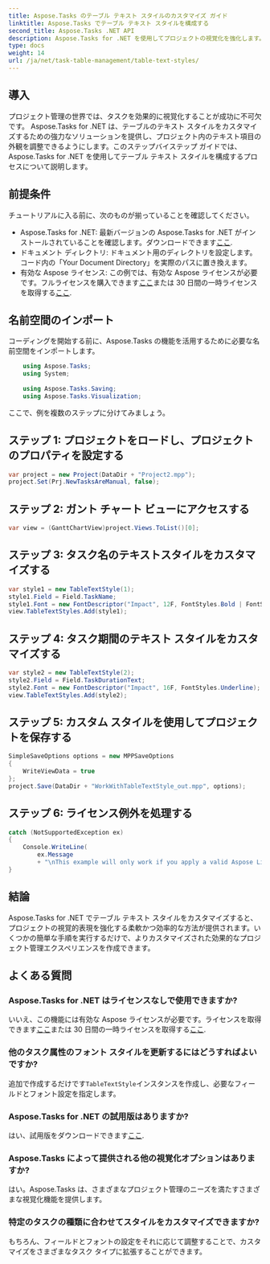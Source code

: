 ```yaml
---
title: Aspose.Tasks のテーブル テキスト スタイルのカスタマイズ ガイド
linktitle: Aspose.Tasks でテーブル テキスト スタイルを構成する
second_title: Aspose.Tasks .NET API
description: Aspose.Tasks for .NET を使用してプロジェクトの視覚化を強化します。表のテキストスタイルを段階的に構成する方法を学びます。効率とプレゼンテーションを向上させます。
type: docs
weight: 14
url: /ja/net/task-table-management/table-text-styles/
---
```

## 導入
プロジェクト管理の世界では、タスクを効果的に視覚化することが成功に不可欠です。 Aspose.Tasks for .NET は、テーブルのテキスト スタイルをカスタマイズするための強力なソリューションを提供し、プロジェクト内のテキスト項目の外観を調整できるようにします。このステップバイステップ ガイドでは、Aspose.Tasks for .NET を使用してテーブル テキスト スタイルを構成するプロセスについて説明します。
## 前提条件
チュートリアルに入る前に、次のものが揃っていることを確認してください。
-  Aspose.Tasks for .NET: 最新バージョンの Aspose.Tasks for .NET がインストールされていることを確認します。ダウンロードできます[ここ](https://releases.aspose.com/tasks/net/).
- ドキュメント ディレクトリ: ドキュメント用のディレクトリを設定します。コード内の「Your Document Directory」を実際のパスに置き換えます。
- 有効な Aspose ライセンス: この例では、有効な Aspose ライセンスが必要です。フルライセンスを購入できます[ここ](https://purchase.aspose.com/buy)または 30 日間の一時ライセンスを取得する[ここ](https://purchase.aspose.com/temporary-license/).
## 名前空間のインポート
コーディングを開始する前に、Aspose.Tasks の機能を活用するために必要な名前空間をインポートします。
```csharp
    using Aspose.Tasks;
    using System;
    
    using Aspose.Tasks.Saving;
    using Aspose.Tasks.Visualization;
```
ここで、例を複数のステップに分けてみましょう。
## ステップ 1: プロジェクトをロードし、プロジェクトのプロパティを設定する
```csharp
var project = new Project(DataDir + "Project2.mpp");
project.Set(Prj.NewTasksAreManual, false);
```
## ステップ 2: ガント チャート ビューにアクセスする
```csharp
var view = (GanttChartView)project.Views.ToList()[0];
```
## ステップ 3: タスク名のテキストスタイルをカスタマイズする
```csharp
var style1 = new TableTextStyle(1);
style1.Field = Field.TaskName;
style1.Font = new FontDescriptor("Impact", 12F, FontStyles.Bold | FontStyles.Italic);
view.TableTextStyles.Add(style1);
```
## ステップ 4: タスク期間のテキスト スタイルをカスタマイズする
```csharp
var style2 = new TableTextStyle(2);
style2.Field = Field.TaskDurationText;
style2.Font = new FontDescriptor("Impact", 16F, FontStyles.Underline);
view.TableTextStyles.Add(style2);
```
## ステップ 5: カスタム スタイルを使用してプロジェクトを保存する
```csharp
SimpleSaveOptions options = new MPPSaveOptions
{
    WriteViewData = true
};
project.Save(DataDir + "WorkWithTableTextStyle_out.mpp", options);
```
## ステップ 6: ライセンス例外を処理する
```csharp
catch (NotSupportedException ex)
{
    Console.WriteLine(
        ex.Message
        + "\nThis example will only work if you apply a valid Aspose License. You can purchase a full license or get a 30-day temporary license from [Aspose](http://www.aspose.com/purchase/default.aspx.");
}
```
## 結論
Aspose.Tasks for .NET でテーブル テキスト スタイルをカスタマイズすると、プロジェクトの視覚的表現を強化する柔軟かつ効率的な方法が提供されます。いくつかの簡単な手順を実行するだけで、よりカスタマイズされた効果的なプロジェクト管理エクスペリエンスを作成できます。
## よくある質問
### Aspose.Tasks for .NET はライセンスなしで使用できますか?
いいえ、この機能には有効な Aspose ライセンスが必要です。ライセンスを取得できます[ここ](https://purchase.aspose.com/buy)または 30 日間の一時ライセンスを取得する[ここ](https://purchase.aspose.com/temporary-license/).
### 他のタスク属性のフォント スタイルを更新するにはどうすればよいですか?
追加で作成するだけです`TableTextStyle`インスタンスを作成し、必要なフィールドとフォント設定を指定します。
### Aspose.Tasks for .NET の試用版はありますか?
はい、試用版をダウンロードできます[ここ](https://releases.aspose.com/).
### Aspose.Tasks によって提供される他の視覚化オプションはありますか?
はい。Aspose.Tasks は、さまざまなプロジェクト管理のニーズを満たすさまざまな視覚化機能を提供します。
### 特定のタスクの種類に合わせてスタイルをカスタマイズできますか?
もちろん、フィールドとフォントの設定をそれに応じて調整することで、カスタマイズをさまざまなタスク タイプに拡張することができます。